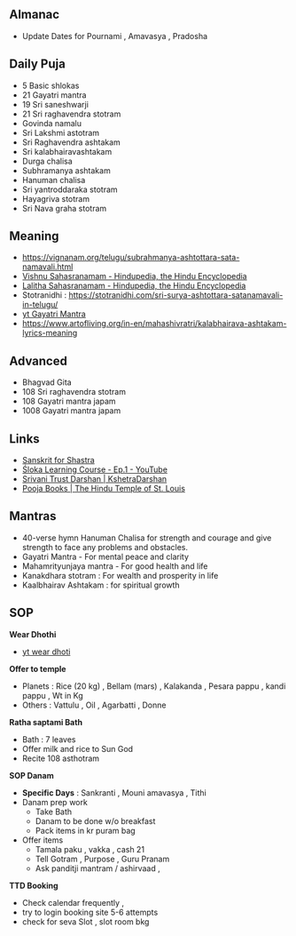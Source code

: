 ## Almanac
* Update Dates for Pournami , Amavasya , Pradosha
  
## Daily Puja
- 5 Basic shlokas 
- 21 Gayatri mantra
- 19 Sri saneshwarji
- 21 Sri raghavendra stotram
- Govinda namalu
- Sri Lakshmi astotram
- Sri Raghavendra ashtakam
- Sri kalabhairavashtakam
- Durga chalisa
- Subhramanya ashtakam
- Hanuman chalisa
- Sri yantroddaraka stotram
- Hayagriva stotram
- Sri Nava graha stotram

## Meaning
- https://vignanam.org/telugu/subrahmanya-ashtottara-sata-namavali.html
- [Vishnu Sahasranamam - Hindupedia, the Hindu Encyclopedia](https://www.hindupedia.com/en/Vishnu_Sahasranamam)
- [Lalitha Sahasranamam - Hindupedia, the Hindu Encyclopedia](https://www.hindupedia.com/en/Lalitha_Sahasranamam)
- Stotranidhi : https://stotranidhi.com/sri-surya-ashtottara-satanamavali-in-telugu/
- [yt Gayatri Mantra](https://www.youtube.com/watch?si=YgD0K_vu6ze82Ud7&v=mxLv8KnBfjg&feature=youtu.be)
- https://www.artofliving.org/in-en/mahashivratri/kalabhairava-ashtakam-lyrics-meaning
  
## Advanced
- Bhagvad Gita
- 108 Sri raghavendra stotram
- 108 Gayatri mantra japam
- 1008 Gayatri mantra japam

## Links
* [Sanskrit for Shastra](https://www.youtube.com/watch?si=T-0sKZuD29g4we6-&v=kDgozf92HnE&feature=youtu.be)
* [Śloka Learning Course - Ep.1 - YouTube](https://www.youtube.com/watch?si=TPbIq8duXQDiH7Xm&v=ctFYELogz-Y&feature=youtu.be)
* [Srivani Trust Darshan | KshetraDarshan](https://kshetradarshan.com/tirumala/how-to-book-srivani-trust-darshan/)
* [Pooja Books | The Hindu Temple of St. Louis](https://www.hindutemplestlouis.org/pooja-books/)

## Mantras
* 40-verse hymn Hanuman Chalisa for strength and courage and give strength to face any problems and obstacles.
* Gayatri Mantra - For mental peace and clarity 
* Mahamrityunjaya mantra - For good health and life 
* Kanakdhara stotram : For wealth and prosperity in life
* Kaalbhairav Ashtakam : for spiritual growth 

## SOP
**Wear Dhothi**
* [yt wear dhoti](https://www.youtube.com/watch?v=6Q_HzOlp8eM)

**Offer to temple**
- Planets : Rice (20 kg) , Bellam (mars) , Kalakanda ,  Pesara pappu , kandi pappu , Wt in Kg
- Others : Vattulu , Oil , Agarbatti , Donne

**Ratha saptami Bath**
- Bath : 7 leaves
- Offer milk and rice to Sun God
- Recite 108 asthotram

**SOP Danam**
* **Specific Days** : Sankranti , Mouni amavasya , Tithi
* Danam prep work
  - Take Bath  
  - Danam to be done w/o breakfast
  - Pack items in  kr puram bag 
* Offer items
  - Tamala paku , vakka , cash 21
  - Tell Gotram , Purpose , Guru Pranam
  - Ask panditji mantram / ashirvaad ,

**TTD Booking**
- Check calendar frequently , 
- try to login booking site 5-6 attempts
- check for seva Slot , slot room bkg
